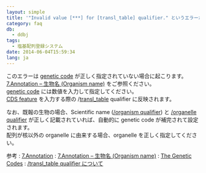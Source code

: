 ```yaml
---
layout: simple
title: '"Invalid value [***] for [transl_table] qualifier." というエラーが表示されました'
category: faq
db:
  - ddbj
tags: 
  - 塩基配列登録システム
date: 2014-06-04T15:59:34
lang: ja
---
```


このエラーは [genetic code](/ddbj/geneticcode-e.html) が正しく指定されていない場合に起こります。    
[7.Annotation – 生物名 (Organism name)](/ddbj/web-submission-help.html#flow-7-4) をご参照ください。    
[genetic code](/ddbj/geneticcode-e.html) には数値を入力して指定してください。    
[CDS feature](/ddbj/cds.html) を入力する際の /[transl_table](/ddbj/qualifiers.html#transl_table) qualifier に反映されます。

なお、既報の生物の場合、Scientific name ([/organism qualifier](/ddbj/organism.html)) と [/organelle qualifier](/ddbj/qualifiers.html#organelle) が正しく記載されていれば、自動的に genetic code が補完されて設定されます。    
配列が核以外の organelle に由来する場合、organelle を正しく指定してください。

参考
: [7.Annotation](/ddbj/web-submission-help.html#flow-7)
: [7.Annotation – 生物名 (Organism name)](/ddbj/web-submission-help.html#flow-7-4)
: [The Genetic Codes](/ddbj/geneticcode-e.html)
: [/transl_table qualifier について](/ddbj/qualifiers.html#transl_table)


